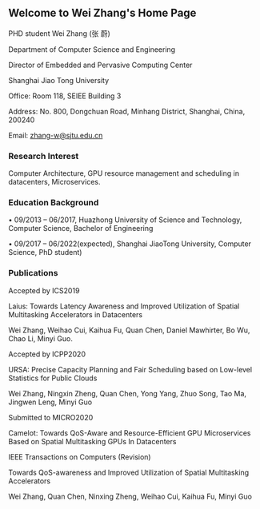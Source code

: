 ## Welcome to Wei Zhang's Home Page

PHD student Wei Zhang (张 蔚)

Department of Computer Science and Engineering

Director of Embedded and Pervasive Computing Center

Shanghai Jiao Tong University

Office: Room 118, SEIEE Building 3

Address: No. 800, Dongchuan Road, Minhang District, Shanghai, China, 200240

Email: zhang-w@sjtu.edu.cn

### Research Interest

Computer Architecture, GPU resource management and scheduling in datacenters, Microservices.


### Education Background

•	09/2013 – 06/2017, Huazhong University of Science and Technology, Computer Science, Bachelor of Engineering

•	09/2017 – 06/2022(expected), Shanghai JiaoTong University, Computer Science, PhD student)

### Publications

Accepted by ICS2019

Laius: Towards Latency Awareness and Improved Utilization of Spatial Multitasking Accelerators in Datacenters

Wei Zhang, Weihao Cui, Kaihua Fu, Quan Chen, Daniel Mawhirter, Bo Wu, Chao Li, Minyi Guo.


Accepted by ICPP2020

URSA: Precise Capacity Planning and Fair Scheduling based on Low-level Statistics for Public Clouds

Wei Zhang, Ningxin Zheng, Quan Chen, Yong Yang, Zhuo Song, Tao Ma, Jingwen Leng, Minyi Guo

Submitted to MICRO2020

Camelot: Towards QoS-Aware and Resource-Efficient GPU Microservices Based on Spatial Multitasking GPUs In Datacenters


IEEE Transactions on Computers (Revision)

Towards QoS-awareness and Improved Utilization of Spatial Multitasking Accelerators

Wei Zhang, Quan Chen, Ninxing Zheng, Weihao Cui, Kaihua Fu, Minyi Guo


